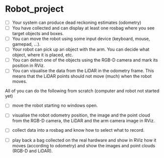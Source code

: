# Robot_project



- [ ] Your system can produce dead reckoning estimates (odometry)
- [ ] You have collected and can display at least one rosbag where you see target objects and boxes.
- [ ] You can move the robot using some input device (keyboard, mouse, gamepad, ...).
- [ ] Your robot can pick up an object with the arm. You can decide what object, where it is placed, etc.
- [ ] You can detect one of the objects using the RGB-D camera and mark its position in RViz.
- [ ] You can visualise the data from the LiDAR in the odometry frame. This means that the LiDAR points should not move (much) when the robot moves.
    
All of you can do the following from scratch (computer and robot not started yet)

- [ ] move the robot starting no windows open.
- [ ] visualise the robot odometry position, the image and the point cloud from the RGB-D camera, the LiDAR and the arm camera image in RViz.
- [ ] collect data into a rosbag and know how to select what to record.
- [ ] play back a bag collected on the real hardware and show in RViz how it moves (according to odometry) and show the images and point clouds (RGB-D and LiDAR).

